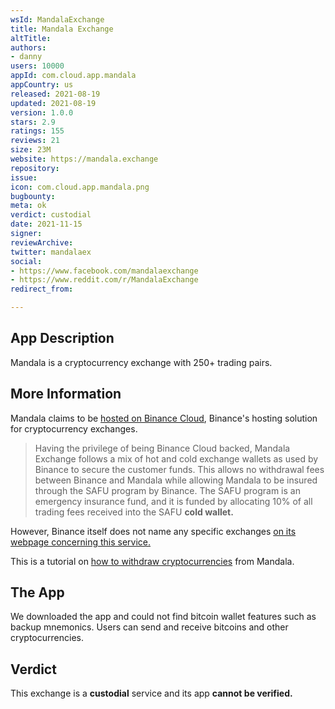 ```yaml
---
wsId: MandalaExchange
title: Mandala Exchange
altTitle: 
authors:
- danny
users: 10000
appId: com.cloud.app.mandala
appCountry: us
released: 2021-08-19
updated: 2021-08-19
version: 1.0.0
stars: 2.9
ratings: 155
reviews: 21
size: 23M
website: https://mandala.exchange
repository: 
issue: 
icon: com.cloud.app.mandala.png
bugbounty: 
meta: ok
verdict: custodial
date: 2021-11-15
signer: 
reviewArchive: 
twitter: mandalaex
social:
- https://www.facebook.com/mandalaexchange
- https://www.reddit.com/r/MandalaExchange
redirect_from: 

---
```


## App Description

Mandala is a cryptocurrency exchange with 250+ trading pairs.

## More Information

Mandala claims to be [hosted on Binance Cloud](https://www.mandala.exchange/post/mandala-where-security-is-paramount), Binance's hosting solution for cryptocurrency exchanges. 

> Having the privilege of being Binance Cloud backed, Mandala Exchange follows a mix of hot and cold exchange wallets as used by Binance to secure the customer funds. This allows no withdrawal fees between Binance and Mandala while allowing Mandala to be insured through the SAFU program by Binance. The SAFU program is an emergency insurance fund, and it is funded by allocating 10% of all trading fees received into the SAFU **cold wallet.**

However, Binance itself does not name any specific exchanges [on its webpage concerning this service.](https://cloud.binance.com/)

This is a tutorial on [how to withdraw cryptocurrencies](https://support.mandala.exchange/hc/en-us/articles/4409894331671-How-to-Withdraw-Cryptocurrency-from-Mandala) from Mandala.

## The App

We downloaded the app and could not find bitcoin wallet features such as backup mnemonics. Users can send and receive bitcoins and other cryptocurrencies.

## Verdict

This exchange is a **custodial** service and its app **cannot be verified.**
